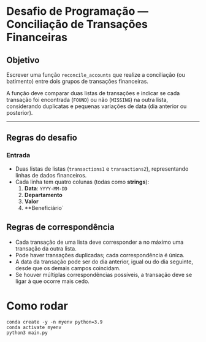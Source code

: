 # Desafio de Programação — Conciliação de Transações Financeiras

## Objetivo
Escrever uma função `reconcile_accounts` que realize a conciliação (ou batimento) entre dois grupos de transações financeiras.  

A função deve comparar duas listas de transações e indicar se cada transação foi encontrada (`FOUND`) ou não (`MISSING`) na outra lista, considerando duplicatas e pequenas variações de data (dia anterior ou posterior).

---

## Regras do desafio

### Entrada
- Duas listas de listas (`transactions1` e `transactions2`), representando linhas de dados financeiros.  
- Cada linha tem quatro colunas (todas como **strings**):
  1. **Data**: `YYYY-MM-DD`
  2. **Departamento**
  3. **Valor**
  4. **Beneficiário`

## Regras de correspondência
- Cada transação de uma lista deve corresponder a no máximo uma transação da outra lista.
- Pode haver transações duplicadas; cada correspondência é única.
- A data da transação pode ser do dia anterior, igual ou do dia seguinte, desde que os demais campos coincidam.
- Se houver múltiplas correspondências possíveis, a transação deve se ligar à que ocorre mais cedo.

# Como rodar
```shell
conda create -y -n myenv python=3.9
conda activate myenv
python3 main.py
```

